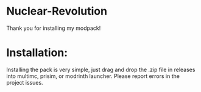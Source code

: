 # Nuclear-Revolution

Thank you for installing my modpack! 


# Installation: 
Installing the pack is very simple, just drag and drop the .zip file in releases into multimc, prisim, or modrinth launcher. Please report errors in the project issues.